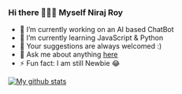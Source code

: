 ### Hi there 🙋🏻‍♂️ Myself Niraj Roy

- 🔭 I’m currently working on an AI based ChatBot
- 🌱 I’m currently learning JavaScript & Python
- 🥰 Your suggestions are always welcomed :)
- 💬 Ask me about anything [here](https://instagram.com/_oye_niraj)
- ⚡ Fun fact: I am still Newbie 😂

[![My github stats](https://github-readme-stats.vercel.app/api?username=Niraj-Roy&count_private=true&show_icons=true&theme=radical&hide_rank=false)](https://github.com/anuraghazra/github-readme-stats)

